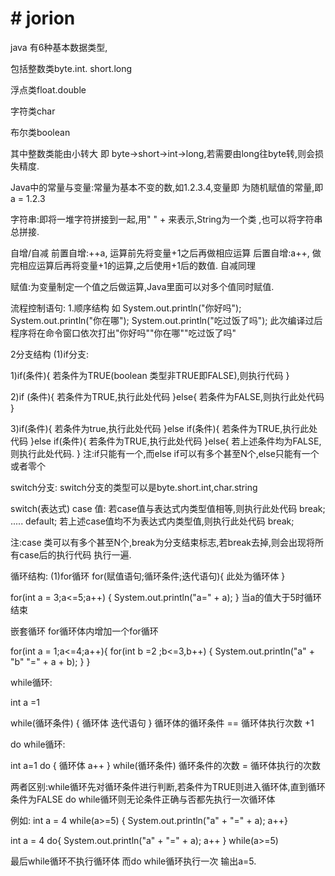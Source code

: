# # jorion

java 有6种基本数据类型,

包括整数类byte.int. short.long

浮点类float.double

字符类char

布尔类boolean

其中整数类能由小转大 即 byte→short→int→long,若需要由long往byte转,则会损失精度.

Java中的常量与变量:常量为基本不变的数,如1.2.3.4,变量即 为随机赋值的常量,即a = 1.2.3

字符串:即将一堆字符拼接到一起,用" " +  来表示,String为一个类 ,也可以将字符串总拼接.

自增/自减
前置自增:++a, 运算前先将变量+1之后再做相应运算
后置自增:a++, 做完相应运算后再将变量+1的运算,之后使用+1后的数值.
自减同理

赋值:为变量制定一个值之后做运算,Java里面可以对多个值同时赋值.

流程控制语句:
1.顺序结构
如
System.out.println("你好吗");
System.out.println("你在哪");
System.out.println("吃过饭了吗");
此次编译过后程序将在命令窗口依次打出"你好吗""你在哪""吃过饭了吗"

2分支结构
(1)if分支:


1)if(条件){
	若条件为TRUE(boolean 类型非TRUE即FALSE),则执行代码
}




2)if (条件){
	若条件为TRUE,执行此处代码
}else{
	若条件为FALSE,则执行此处代码
}




3)if(条件){
	若条件为true,执行此处代码
}else if(条件){
	若条件为TRUE,执行此处代码
}else if(条件){
	若条件为TRUE,执行此处代码
}else{
	若上述条件均为FALSE,则执行此处代码.
}
注:if只能有一个,而else if可以有多个甚至N个,else只能有一个或者零个





switch分支:
switch分支的类型可以是byte.short.int,char.string

switch(表达式)
case 值:
  若case值与表达式内类型值相等,则执行此处代码
break;
.....
default;
     若上述case值均不为表达式内类型值,则执行此处代码
break;

注:case 类可以有多个甚至N个,break为分支结束标志,若break去掉,则会出现将所有case后的执行代码
执行一遍.



循环结构:
(1)for循环
for(赋值语句;循环条件;迭代语句){
   此处为循环体
}

for(int a = 3;a<=5;a++)
{
   System.out.println("a=" + a);
}
当a的值大于5时循环结束

嵌套循环
for循环体内增加一个for循环

for(int a = 1;a<=4;a++){
	for(int b =2 ;b<=3,b++)	{
	System.out.println("a" + "b" "=" + a + b);
	}
	}


while循环:


int a =1

while(循环条件)
{
   循环体
   迭代语句
   }
循环体的循环条件 == 循环体执行次数 +1 



do while循环:

int a=1
do {
    循环体
   a++ 
   }
while(循环条件)
循环条件的次数 = 循环体执行的次数

两者区别:while循环先对循环条件进行判断,若条件为TRUE则进入循环体,直到循环条件为FALSE
         do while循环则无论条件正确与否都先执行一次循环体

例如:
int a = 4
while(a>=5)
{
   System.out.println("a" + "=" + a);
   a++}


int a = 4
do{
    System.out.println("a" + "=" + a);
    a++
    }
   while(a>=5)



最后while循环不执行循环体
而do while循环执行一次 输出a=5.
